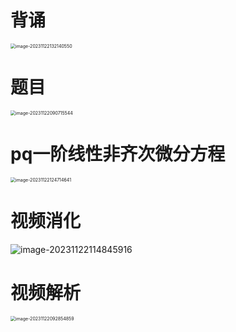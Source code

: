 # 背诵

<img src="https://cvp.oss-cn-shanghai.aliyuncs.com/picgo/202311221321666.png" alt="image-20231122132140550" style="zoom:50%;" />



# 题目

<img src="https://cvp.oss-cn-shanghai.aliyuncs.com/picgo/202311220907665.png" alt="image-20231122090715544" style="zoom:50%;" />



# pq一阶线性非齐次微分方程

<img src="https://cvp.oss-cn-shanghai.aliyuncs.com/picgo/202311221247753.png" alt="image-20231122124714641" style="zoom:50%;" />



# 视频消化

![image-20231122114845916](https://cvp.oss-cn-shanghai.aliyuncs.com/picgo/202311221148587.png)



# 视频解析

<img src="https://cvp.oss-cn-shanghai.aliyuncs.com/picgo/202311220928385.png" alt="image-20231122092854859" style="zoom:50%;" />



